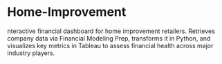 # Home-Improvement
nteractive financial dashboard for home improvement retailers. Retrieves company data via Financial Modeling Prep, transforms it in Python, and visualizes key metrics in Tableau to assess financial health across major industry players.
